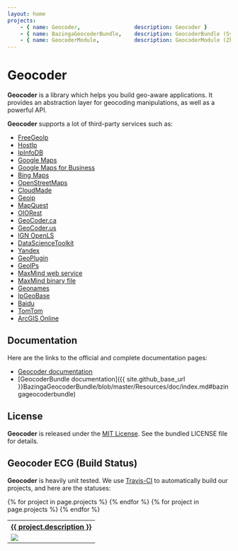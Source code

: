 ```yaml
---
layout: home
projects:
    - { name: Geocoder,                 description: Geocoder }
    - { name: BazingaGeocoderBundle,    description: GeocoderBundle (Symfony2) }
    - { name: GeocoderModule,           description: GeocoderModule (ZF2) }
---
```


Geocoder
========

**Geocoder** is a library which helps you build geo-aware applications. It
provides an abstraction layer for geocoding manipulations, as well as a
powerful API.

**Geocoder** supports a lot of third-party services such as:

* [FreeGeoIp](http://freegeoip.net/static/index.html)
* [HostIp](http://www.hostip.info/)
* [IpInfoDB](http://www.ipinfodb.com/)
* [Google Maps](http://code.google.com/apis/maps/documentation/geocoding/)
* [Google Maps for Business](https://developers.google.com/maps/documentation/business/webservices)
* [Bing Maps](http://msdn.microsoft.com/en-us/library/ff701715.aspx)
* [OpenStreetMaps](http://nominatim.openstreetmap.org/)
* [CloudMade](http://developers.cloudmade.com/projects/show/geocoding-http-api)
* [Geoip](http://php.net/manual/book.geoip.php)
* [MapQuest](http://open.mapquestapi.com/)
* [OIORest](http://geo.oiorest.dk/)
* [GeoCoder.ca](http://geocoder.ca/)
* [GeoCoder.us](http://geocoder.us/)
* [IGN OpenLS](http://www.ign.fr/)
* [DataScienceToolkit](http://www.datasciencetoolkit.org/)
* [Yandex](http://api.yandex.com.tr/maps/doc/geocoder/desc/concepts/About.xml)
* [GeoPlugin](http://www.geoplugin.com/webservices)
* [GeoIPs](http://www.geoips.com/developer/geoips-api)
* [MaxMind web service](http://dev.maxmind.com/geoip/legacy/web-services)
* [MaxMind binary file](http://dev.maxmind.com/geoip/legacy/downloadable)
* [Geonames](http://www.geonames.org/)
* [IpGeoBase](http://ipgeobase.ru/)
* [Baidu](http://developer.baidu.com/map/geocoding-api.htm)
* [TomTom](http://developer.tomtom.com/docs/read/Geocoding)
* [ArcGIS Online](http://resources.arcgis.com/en/help/arcgis-online-geocoding-rest-api/)


Documentation
-------------

Here are the links to the official and complete documentation pages:

* [Geocoder documentation](/Geocoder)
* [GeocoderBundle documentation]({{ site.github_base_url }}BazingaGeocoderBundle/blob/master/Resources/doc/index.md#bazingageocoderbundle)


License
-------

**Geocoder** is released under the [MIT
License](http://www.tldrlegal.com/license/mit-license). See the bundled LICENSE
file for details.


Geocoder ECG (Build Status)
---------------------------

**Geocoder** is heavily unit tested. We use [Travis-CI](http://travis-ci.org) to
automatically build our projects, and here are the statuses:

<table width="100%" class="ecg">
    <tr>
    {% for project in page.projects %}
        <th><a href="{{ site.github_base_url }}{{ project.name }}">{{ project.description }}</a></th>
    {% endfor %}
    </tr>
    <tr>
    {% for project in page.projects %}
        <td>
            <a href="{{ site.travis_base_url }}{{ project.name }}">
                <img src="{{ site.travis_base_url }}{{ project.name }}.png" />
            </a>
        </td>
    {% endfor %}
    </tr>
    </table>

